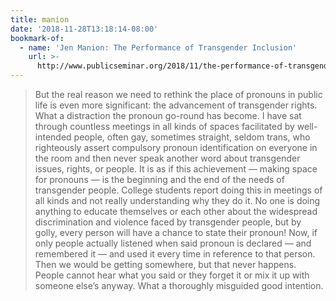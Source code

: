 ```yaml
---
title: manion
date: '2018-11-28T13:18:14-08:00'
bookmark-of:
  - name: 'Jen Manion: The Performance of Transgender Inclusion'
    url: >-
      http://www.publicseminar.org/2018/11/the-performance-of-transgender-inclusion/
---
```

> But the real reason we need to rethink the place of pronouns in public life is even more significant: the advancement of transgender rights. What a distraction the pronoun go-round has become. I have sat through countless meetings in all kinds of spaces facilitated by well-intended people, often gay, sometimes straight, seldom trans, who righteously assert compulsory pronoun identification on everyone in the room and then never speak another word about transgender issues, rights, or people. It is as if this achievement — making space for pronouns — is the beginning and the end of the needs of transgender people. College students report doing this in meetings of all kinds and not really understanding why they do it. No one is doing anything to educate themselves or each other about the widespread discrimination and violence faced by transgender people, but by golly, every person will have a chance to state their pronoun! Now, if only people actually listened when said pronoun is declared — and remembered it — and used it every time in reference to that person. Then we would be getting somewhere, but that never happens. People cannot hear what you said or they forget it or mix it up with someone else’s anyway. What a thoroughly misguided good intention.
